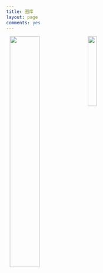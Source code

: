 ```yaml
---
title: 图库
layout: page
comments: yes
---
```


<a href="{{ site.url }}/album/centurypark/" title="世纪公园"><img src="http://www.kxqq.net/images/qqimg.asp?url=http://b151.photo.store.qq.com/psb?/V13JA5z40d9Mx5/xq1WS69Ii1S*FKxCs5Sw8YaI514h34FV3B9kIsry5G4!/b/YcvgBlqNlAAAYqwKDVrSjwAA" style="margin-left: 10px; height:40%; width:40%; float:left;" /></a>
<a href="{{ site.url }}/album/todaything/" title="今昔"><img src="http://www.kxqq.net/images/qqimg.asp?url=http://b46.photo.store.qq.com/psu?/d969de4b-b6e5-4504-9731-7d71871c0096/9cyWkPQaSEUiH8tUisNrzclnOmpzhPPSHVrVSrVOZpk!/b/YXLxgBhAhQAAYj2rbxu5YAAA&a=41&b=46" style="margin-left: 10px; height:22%; width:22%; float:left;" /></a>


